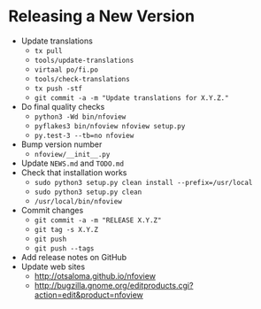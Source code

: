 Releasing a New Version
=======================

 * Update translations
   - `tx pull`
   - `tools/update-translations`
   - `virtaal po/fi.po`
   - `tools/check-translations`
   - `tx push -stf`
   - `git commit -a -m "Update translations for X.Y.Z."`
 * Do final quality checks
   - `python3 -Wd bin/nfoview`
   - `pyflakes3 bin/nfoview nfoview setup.py`
   - `py.test-3 --tb=no nfoview`
 * Bump version number
   - `nfoview/__init__.py`
 * Update `NEWS.md` and `TODO.md`
 * Check that installation works
   - `sudo python3 setup.py clean install --prefix=/usr/local`
   - `sudo python3 setup.py clean`
   - `/usr/local/bin/nfoview`
 * Commit changes
   - `git commit -a -m "RELEASE X.Y.Z"`
   - `git tag -s X.Y.Z`
   - `git push`
   - `git push --tags`
 * Add release notes on GitHub
 * Update web sites
   - <http://otsaloma.github.io/nfoview>
   - <http://bugzilla.gnome.org/editproducts.cgi?action=edit&product=nfoview>
